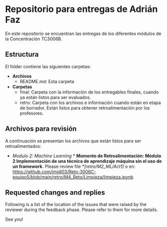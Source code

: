 # Repositorio para entregas de Adrián Faz
En este repositorio se encuentran las entregas de los diferentes módulos de la Concentración TC3006B.

## Estructura
El folder contiene las siguientes carpetas:

* **Archivos**
  * README.md: Esta carpeta 
* **Carpetas**
   * final: Carpeta con la información de los entregables finales, cuando ya están listos para ser evaluados.
   * retro: Carpeta con los archivos e información cuando están en etapa de borrador. Están listos para obtener retroalimentación por los profesores.

## Archivos para revisión
A continuación se presentan los archivos que están listos para ser retroalimentados: 

* *Modulo 2: Machine Learning*
		* **Momento de Retroalimentación: Módulo 2 Implementación de una técnica de aprendizaje máquina sin el uso de un framework.** Please review file **[retro/M2_ML/Act1]* o en: 
		https://github.com/imjdl03/Reto-3006C-equipo5/blob/main/retro/M4_Reto/Limpieza/limpieza.ipynb

## Requested changes and replies
Following is a list of the location of the issues that were raised by the reviewer during the feedback phase. Please refer to them for more details.

See you!
